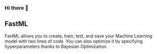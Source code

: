 ### Hi there 👋

## FastML
FastML allows you to create, train, test, and save your Machine Learning model with two lines of code.
You can also optimize it by specifying hyperparameters thanks to Bayesian Optimization.

<!--
**clemtarge/clemtarge** is a ✨ _special_ ✨ repository because its `README.md` (this file) appears on your GitHub profile.

Here are some ideas to get you started:

- 🔭 I’m currently working on ...
- 🌱 I’m currently learning ...
- 👯 I’m looking to collaborate on ...
- 🤔 I’m looking for help with ...
- 💬 Ask me about ...
- 📫 How to reach me: ...
- 😄 Pronouns: ...
- ⚡ Fun fact: ...
-->

